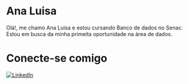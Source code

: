 # Ana Luisa
Olá!, me chamo Ana Luisa e estou cursando Banco de dados no Senac. Estou em busca da minha primeita oportunidade na área de dados.

# Conecte-se comigo
[![LinkedIn](https://img.shields.io/badge/LinkedIn-000?style=for-the-badge&logo=linkedin&logoColor=0E76A8)](https://www.linkedin.com/in/ana-vasconcelos-b0690b265/)
